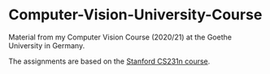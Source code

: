 # Computer-Vision-University-Course
Material from my Computer Vision Course (2020/21) at the Goethe University in Germany.

The assignments are based on the [Stanford CS231n course](http://cs231n.stanford.edu/).
